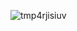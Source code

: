 ![tmp4rjisiuv](https://user-images.githubusercontent.com/72654846/101964126-5e61ff00-3c21-11eb-9d31-36de9808ce82.gif)
